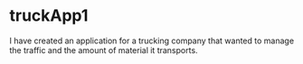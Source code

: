 # truckApp1
I have created an application for a trucking company that wanted to manage the traffic and the amount of material it transports.
